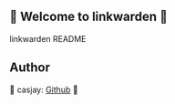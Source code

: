 ## 👋 Welcome to linkwarden 🚀  

linkwarden README  
  
  
## Author  

🤖 casjay: [Github](https://github.com/casjay) 🤖  
